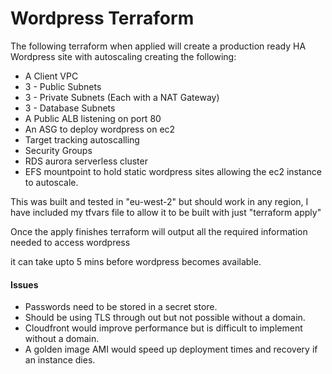 # Wordpress Terraform



The following terraform when applied will create a production ready HA Wordpress site with autoscaling
creating the following:

* A Client VPC
* 3 - Public Subnets
* 3 - Private Subnets (Each with a NAT Gateway)
* 3 - Database Subnets
* A Public ALB listening on port 80
* An ASG to deploy wordpress on ec2
* Target tracking autoscalling
* Security Groups
* RDS aurora serverless cluster
* EFS mountpoint to hold static wordpress sites allowing the ec2 instance to autoscale.

This was built and tested in "eu-west-2" but should work in any region,
I have included my tfvars file to allow it to be built with just "terraform apply"

Once the apply finishes terraform will output all the required information needed to access wordpress 

it can take upto 5 mins before wordpress becomes available.

#### Issues
* Passwords need to be stored in a secret store.
* Should be using TLS through out but not possible without a domain.
* Cloudfront would improve performance but is difficult to implement without a domain.
* A golden image AMI would speed up deployment times and recovery if an instance dies.
